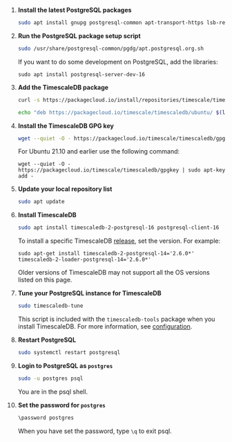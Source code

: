 <Procedure>

1. **Install the latest PostgreSQL packages**

    ```bash
    sudo apt install gnupg postgresql-common apt-transport-https lsb-release wget
    ```

1.  **Run the PostgreSQL package setup script**

    ```bash
    sudo /usr/share/postgresql-common/pgdg/apt.postgresql.org.sh
    ```

    If you want to do some development on PostgreSQL, add the libraries:
    ```
    sudo apt install postgresql-server-dev-16
    ```

1.  **Add the TimescaleDB package**

    <Terminal>

    <tab label='Debian'>

    ```bash
    curl -s https://packagecloud.io/install/repositories/timescale/timescaledb/script.deb.sh | sudo bash
    ```

    </tab>

    <tab label="Ubuntu">

    ```bash
    echo "deb https://packagecloud.io/timescale/timescaledb/ubuntu/ $(lsb_release -c -s) main" | sudo tee /etc/apt/sources.list.d/timescaledb.list
    ```

    </tab>

    </Terminal>

1.  **Install the TimescaleDB GPG key**

    ```bash
    wget --quiet -O - https://packagecloud.io/timescale/timescaledb/gpgkey | sudo gpg --dearmor -o /etc/apt/trusted.gpg.d/timescaledb.gpg
    ```

    For Ubuntu 21.10 and earlier use the following command:
    
    `wget --quiet -O - https://packagecloud.io/timescale/timescaledb/gpgkey | sudo apt-key add -`

1.  **Update your local repository list**

    ```bash
    sudo apt update
    ```

1.  **Install TimescaleDB**

    ```bash
    sudo apt install timescaledb-2-postgresql-16 postgresql-client-16
    ```
    
    To install a specific TimescaleDB [release][releases-page], set the version. For example:
    
    `sudo apt-get install timescaledb-2-postgresql-14='2.6.0*' timescaledb-2-loader-postgresql-14='2.6.0*'`

    Older versions of TimescaleDB may not support all the OS versions listed on this page.

1.  **Tune your PostgreSQL instance for TimescaleDB**

    ```bash
    sudo timescaledb-tune
    ```   

    This script is included with the `timescaledb-tools` package when you install TimescaleDB.
    For more information, see [configuration][config].

1.  **Restart PostgreSQL**

    ```bash
    sudo systemctl restart postgresql
    ```
    
1.  **Login to PostgreSQL as `postgres`**

    ```bash
    sudo -u postgres psql
    ```
    You are in the psql shell. 
    
1. **Set the password for `postgres`**

    ```bash
    \password postgres
    ```

    When you have set the password, type `\q` to exit psql.

</Procedure>


[config]: /self-hosted/:currentVersion:/configuration/
[releases-page]: https://packagecloud.io/timescale/timescaledb